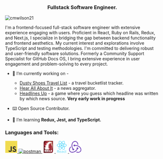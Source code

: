 

<h3 align="center">Fullstack Software Engineer.</h3>

<p align="left"> <img src="https://komarev.com/ghpvc/?username=cmwilson21&label=Profile%20views&color=0e75b6&style=flat" alt="cmwilson21" /> </p>

<p>I'm a frontend-focused full-stack software engineer with extensive experience engaging with users. Proficient in React, Ruby on Rails, Redux, and Next.js, I specialize in bridging the gap between backend functionality and frontend aesthetics. My current interest and explorations involve TypeScript and testing methodologies. I'm committed to delivering robust and user-friendly software solutions. Formerly a Community Support Specialist for GitHub Docs OS, I bring extensive experience in user engagement and problem-solving to every project.</p>


- 🔭 I’m currently working on - 
  * [Dusty Shoes Travel List](https://github.com/cmwilson21/dusty-shoes-client) - a travel bucketlist tracker.
  * [Hear All About It](https://github.com/cmwilson21/hear-all-about-it) - a news aggregator.
  * [Headlines Up](https://github.com/cmwilson21/headlines-up) - a game where you guess which headline was written by which news source. **Very early work in progress**

- ⌨️ Open Source Contributor.

- 🌱 I’m learning **Redux, Jest, and TypeScript.**


<!-- <h3 align="left">Connect with me:</h3>
<p align="left">
<a href="https://linkedin.com/in/courtney-wilson22" target="blank"><img align="center" src="https://raw.githubusercontent.com/rahuldkjain/github-profile-readme-generator/master/src/images/icons/Social/linked-in-alt.svg" alt="courtney-wilson22" height="30" width="40" /></a>
</p> -->

<h3 align="left">Languages and Tools:</h3>
<p align="left"> <a href="https://developer.mozilla.org/en-US/docs/Web/JavaScript" target="_blank" rel="noreferrer"> <img src="https://raw.githubusercontent.com/devicons/devicon/master/icons/javascript/javascript-original.svg" alt="javascript" width="40" height="40"/> </a> <a href="https://postman.com" target="_blank" rel="noreferrer"> <img src="https://www.vectorlogo.zone/logos/getpostman/getpostman-icon.svg" alt="postman" width="40" height="40"/> </a> <a href="https://rubyonrails.org" target="_blank" rel="noreferrer"> <img src="https://raw.githubusercontent.com/devicons/devicon/master/icons/rails/rails-original-wordmark.svg" alt="rails" width="40" height="40"/> </a> <a href="https://reactjs.org/" target="_blank" rel="noreferrer"> <img src="https://raw.githubusercontent.com/devicons/devicon/master/icons/react/react-original-wordmark.svg" alt="react" width="40" height="40"/> </a> <a href="https://redux.js.org" target="_blank" rel="noreferrer"> <img src="https://raw.githubusercontent.com/devicons/devicon/master/icons/redux/redux-original.svg" alt="redux" width="40" height="40"/> </a> </p>
